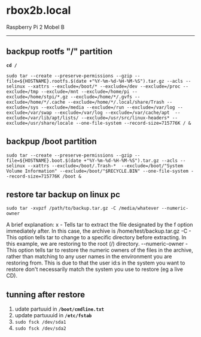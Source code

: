 # rbox2b.local
Raspberry Pi 2 Mobel B
___

## backpup rootfs "/" partition
__`cd /`__

`sudo tar --create --preserve-permissions --gzip --file=${HOSTNAME}.rootfs.$(date +"%Y-%m-%d-%H-%M-%S").tar.gz --acls --selinux --xattrs --exclude=/boot/* --exclude=/dev --exclude=/proc --exclude=/tmp --exclude=/mnt --exclude=/home/pi --exclude=/home/stpi/*.gz --exclude=/home/*/.gvfs --exclude=/home/*/.cache --exclude=/home/*/.local/share/Trash --exclude=/sys --exclude=/media --exclude=/run --exclude=/var/log --exclude=/var/swap --exclude=/var/log --exclude=/var/cache/apt  --exclude=/var/lib/apt/lists/ --exclude=/usr/src/linux-headers* --exclude=/usr/share/locale --one-file-system --record-size=715776K / &`

## backpup /boot partition

`sudo tar --create --preserve-permissions --gzip --file=${HOSTNAME}.boot.$(date +"%Y-%m-%d-%H-%M-%S").tar.gz --acls --selinux --xattrs --exclude=/boot/.Trash-*  --exclude=/boot/"System Volume Information" --exclude=/boot/"$RECYCLE.BIN" --one-file-system --record-size=715776K /boot &`

## restore tar backup on linux pc

`sudo tar -xvpzf /path/to/backup.tar.gz -C /media/whatever --numeric-owner`

A brief explanation:
x - Tells tar to extract the file designated by the f option immediately after. In this case, the archive is /home/test/backup.tar.gz
-C <directory> - This option tells tar to change to a specific directory before extracting. In this example, we are restoring to the root (/) directory.
--numeric-owner - This option tells tar to restore the numeric owners of the files in the archive, rather than matching to any user names in the environment you are restoring from. This is due to that the user id:s in the system you want to restore don't necessarily match the system you use to restore (eg a live CD).

## tunning after restore 
1. udate partuuid in __`/boot/cmdline.txt`__
2. update partuuuid in __`/etc/fstab`__
3. `sudo fsck /dev/sda1`
4. `sudo fsck /dev/sda2`
